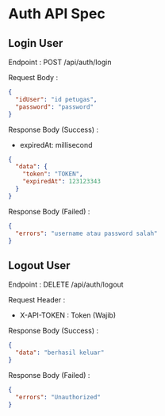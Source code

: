 # Auth API Spec

## Login User

Endpoint : POST /api/auth/login

Request Body :

```json
{
  "idUser": "id petugas",
  "password": "password"
}
```

Response Body (Success) :

- expiredAt: millisecond

```json
{
  "data": {
    "token": "TOKEN",
    "expiredAt": 123123343
  }
}
```

Response Body (Failed) :

```json
{
  "errors": "username atau password salah"
}
```

## Logout User

Endpoint : DELETE /api/auth/logout

Request Header :

- X-API-TOKEN : Token (Wajib)

Response Body (Success) :

```json
{
  "data": "berhasil keluar"
}
```

Response Body (Failed) :

```json
{
  "errors": "Unauthorized"
}
```
